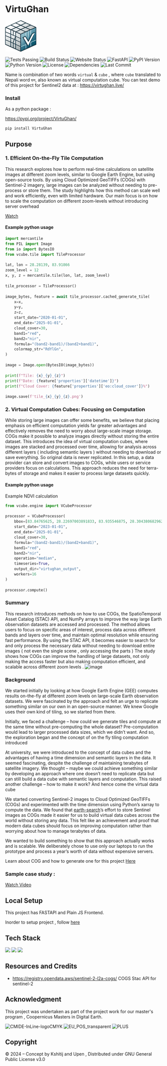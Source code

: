 # VirtuGhan

<img src="./static/img/virtughan-logo.png" alt="VirtuGhan Logo" width="100" height="100"> 

![Tests Passing](https://img.shields.io/badge/tests-passing-brightgreen)
![Build Status](https://img.shields.io/github/actions/workflow/status/kshitijrajsharma/VirtuGhan/tests.yml?branch=master)
![Website Status](https://img.shields.io/website-up-down-green-red/https/virtughan.live)
![FastAPI](https://img.shields.io/badge/FastAPI-005571?style=flat&logo=fastapi)
![PyPI Version](https://img.shields.io/pypi/v/virtughan)
![Python Version](https://img.shields.io/pypi/pyversions/virtughan)
![License](https://img.shields.io/github/license/kshitijrajsharma/VirtuGhan)
![Dependencies](https://img.shields.io/librariesio/release/pypi/virtughan)
![Last Commit](https://img.shields.io/github/last-commit/kshitijrajsharma/VirtuGhan)

 Name is combination of two words `virtual` & `cube` , where `cube` translated to Nepali word `घन`,  also known as virtual computation cube. You can test demo of this project for Sentinel2 data at : https://virtughan.live/ 


### Install 

As a python package : 

https://pypi.org/project/VirtuGhan/ 

```bash
pip install VirtuGhan
```

## Purpose

### 1. Efficient On-the-Fly Tile Computation

This research explores how to perform real-time calculations on satellite images at different zoom levels, similar to Google Earth Engine, but using open-source tools. By using Cloud Optimized GeoTIFFs (COGs) with Sentinel-2 imagery, large images can be analyzed without needing to pre-process or store them. The study highlights how this method can scale well and work efficiently, even with limited hardware. Our main focus is on how to scale the computation on different zoom-levels without introducing server overhead 

[Watch](https://krschap.nyc3.cdn.digitaloceanspaces.com/ontheflydemo.gif)

#### Example python usage

```python
import mercantile
from PIL import Image
from io import BytesIO
from vcube.tile import TileProcessor

lat, lon = 28.28139, 83.91866
zoom_level = 12
x, y, z = mercantile.tile(lon, lat, zoom_level)

tile_processor = TileProcessor()

image_bytes, feature = await tile_processor.cached_generate_tile(
    x=x,
    y=y,
    z=z,
    start_date="2020-01-01",
    end_date="2025-01-01",
    cloud_cover=30,
    band1="red",
    band2="nir",
    formula="(band2-band1)/(band2+band1)",
    colormap_str="RdYlGn",
)

image = Image.open(BytesIO(image_bytes))

print(f"Tile: {x}_{y}_{z}")
print(f"Date: {feature['properties']['datetime']}")
print(f"Cloud Cover: {feature['properties']['eo:cloud_cover']}%")

image.save(f'tile_{x}_{y}_{z}.png')
```


### 2. Virtual Computation Cubes: Focusing on Computation 
While storing large images can offer some benefits, we believe that placing emphasis on efficient computation yields far greater advantages and effectively removes the need to worry about large-scale image storage. COGs make it possible to analyze images directly without storing the entire dataset. This introduces the idea of virtual computation cubes, where images are stacked and processed over time, allowing for analysis across different layers ( including semantic layers ) without needing to download or save everything. So original data is never replicated. In this setup, a data provider can store and convert images to COGs, while users or service providers focus on calculations. This approach reduces the need for terra-bytes of storage and makes it easier to process large datasets quickly.

#### Example python usage

Example NDVI calculation 

```python
from vcube.engine import VCubeProcessor

processor = VCubeProcessor(
    bbox=[83.84765625, 28.22697003891833, 83.935546875, 28.304380682962773],
    start_date="2023-01-01",
    end_date="2025-01-01",
    cloud_cover=30,
    formula="(band2-band1)/(band2+band1)",
    band1="red",
    band2="nir",
    operation="median",
    timeseries=True,
    output_dir="virtughan_output",
    workers=16
)

processor.compute()
```




### Summary 

This research introduces methods on how to use COGs, the SpatioTemporal Asset Catalog (STAC) API, and NumPy arrays to improve the way large Earth observation datasets are accessed and processed. The method allows users to focus on specific areas of interest, process data across different bands and layers over time, and maintain optimal resolution while ensuring fast performance. By using the STAC API, it becomes easier to search for and only process the necessary data without needing to download entire images ( not even the single scene , only accessing the parts ) The study shows how COGs can improve the handling of large datasets, not only making  the access faster but also making computation efficient, and scalable across different zoom levels . 
![image](https://github.com/user-attachments/assets/e5741f6b-d6c2-4e47-a794-21c2244a7476)



### Background

We started initially by looking at how Google Earth Engine (GEE) computes results on-the-fly at different zoom levels on large-scale Earth observation datasets. We were fascinated by the approach and felt an urge to replicate something similar on our own in an open-source manner. We knew Google uses their own kind of tiling, so we started from there.

Initially, we faced a challenge – how could we generate tiles and compute at the same time without pre-computing the whole dataset? Pre-computation would lead to larger processed data sizes, which we didn’t want. And so, the exploration began and the concept of on the fly tiling computation introduced 

At university, we were introduced to the concept of data cubes and the advantages of having a time dimension and semantic layers in the data. It seemed fascinating, despite the challenge of maintaining terabytes of satellite imagery. We thought – maybe we could achieve something similar by developing an approach where one doesn’t need to replicate data but can still build a data cube with semantic layers and computation. This raised another challenge – how to make it work? And hence come the virtual data cube

We started converting Sentinel-2 images to Cloud Optimized GeoTIFFs (COGs) and experimented with the time dimension using Python’s xarray to compute the data. We found that [earth-search](https://github.com/Element84/earth-search)’s effort to store Sentinel images as COGs made it easier for us to build virtual data cubes across the world without storing any data. This felt like an achievement and proof that modern data cubes should focus on improving computation rather than worrying about how to manage terabytes of data.

We wanted to build something to show that this approach actually works and is scalable. We deliberately chose to use only our laptops to run the prototype and process a year’s worth of data without expensive servers.



Learn about COG and how to generate one for this project [Here](./docs/cog.md)


### Sample case study : 
[Watch Video](https://krschap.nyc3.cdn.digitaloceanspaces.com/virtughan.MP4)
 

## Local Setup 

This project has FASTAPI and Plain JS Frontend.

Inorder to setup project , follow [here](./docs/install.md)

## Tech Stack 
<p align="left">
 <img src="https://github.com/user-attachments/assets/86e41e87-5269-48e4-a462-8b355cbe552f" style="width:100px;"/>
 <img src="https://github.com/user-attachments/assets/5805b809-28f7-4574-a0f2-9a41af63d20b" style="width:100px;"/>
 <img src="https://github.com/user-attachments/assets/00ea7127-6954-4003-9ed5-a8840373ea2a" style="width:100px;"/>
</p>

## Resources and Credits 

- https://registry.opendata.aws/sentinel-2-l2a-cogs/ COGS Stac API for sentinel-2


## Acknowledgment

This project was undertaken as part of the project work for our master's program , Coopernicus Masters in Digital Earth. 

<p align="left">
  <img src="https://github.com/user-attachments/assets/2f0555f8-67c3-49da-a0e8-037bdfd4ce10" alt="CMIDE-InLine-logoCMYK" style="width:200px;"/>
  <img src="https://github.com/user-attachments/assets/e553c675-f8e5-440a-b50f-625d0ce4f0c9" alt="EU_POS_transparent" style="width:200px;"/>
  <img src="https://kshitijrajsharma.com.np/PLUS_Logo-transparent.png" alt="PLUS" style="height:80px"/>
</p>

## Copyright 

© 2024 – Concept by Kshitij and Upen , Distributed under GNU General Public License v3.0 

